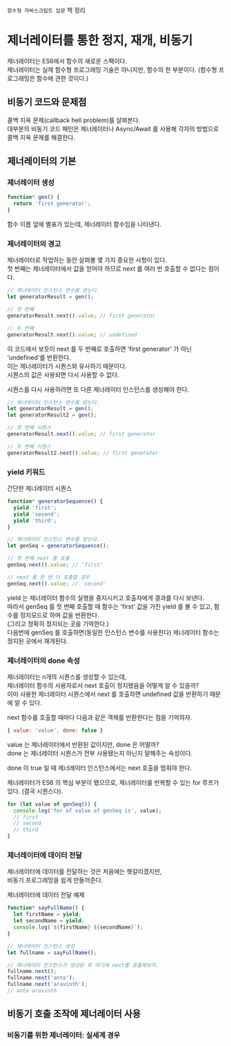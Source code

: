 `함수형 자바스크립트 입문` 책 정리

# 제너레이터를 통한 정지, 재개, 비동기

제너레이터는 ES6에서 함수의 새로운 스팩이다.  
제너레이터는 실제 함수형 프로그래밍 기술은 아니지만, 함수의 한 부분이다. (함수형 프로그래밍은 함수에 관한 것이다.)

## 비동기 코드와 문제점

콜백 지옥 문제(callback hell problem)를 살펴본다.  
대부분의 비동기 코드 패턴은 제너레이터나 Async/Await 를 사용해 각자의 방법으로 콜백 지옥 문제를 해결한다.

## 제너레이터의 기본

### 제너레이터 생성

```javascript
function* gen() {
  return 'first generator';
}
```

함수 이름 앞에 별표가 있는데, 제너레이터 함수임을 나타낸다.

### 제너레이터의 경고

제너레이터로 작업하는 동안 살펴볼 몇 가지 중요한 사항이 있다.  
첫 번째는 제너레이터에서 값을 얻어야 하므로 next 를 여러 번 호출할 수 없다는 점이다.

```javascript
// 제너레이터 인스턴스 변수를 얻는다.
let generatorResult = gen();

// 첫 번째
generatorResult.next().value; // first generator

// 두 번째
generatorResult.next().value; // undefined
```

이 코드에서 보듯이 next 를 두 번째로 호출하면 'first generator' 가 아닌 'undefined'를 반환한다.  
이는 제너레이터가 시퀀스와 유사하기 때문이다.  
시퀀스의 값은 사용되면 다시 사용할 수 없다.

시퀀스를 다시 사용하려면 또 다른 제너레이터 인스턴스를 생성해야 한다.

```javascript
// 제너레이터 인스턴스 변수를 얻는다.
let generatorResult = gen();
let generatorResult2 = gen();

// 첫 번째 시퀀스
generatorResult.next().value; // first generator

// 두 번째 시퀀스
generatorResult2.next().value; // first generator
```

### yield 키워드

간단한 제너레이터 시퀀스

```javascript
function* generatorSequence() {
  yield 'first';
  yield 'second';
  yield 'third';
}
```

```javascript
// 제너레이터 인스턴스 변수를 얻는다.
let genSeq = generatorSequence();

// 첫 번째 next 를 호출
genSeq.next().value; // 'first'

// next 를 한 번 더 호출할 경우
genSeq.next().value; // 'second'
```

yield 는 제너레이터 함수의 실행을 중지시키고 호출자에게 결과를 다시 보낸다.  
따라서 genSeq 를 첫 번째 호출할 때 함수는 'first' 값을 가진 yield 를 볼 수 있고, 함수를 정지모드로 하며 값을 반환한다.  
(그리고 정확히 정지되는 곳을 기억한다.)  
다음번에 genSeq 를 호출하면(동일한 인스턴스 변수를 사용한다) 제너레이터 함수는 정지된 곳에서 재개된다.

### 제너레이터의 done 속성

제너레이터는 n개의 시퀀스를 생성할 수 있는데,  
제너레이터 함수의 사용자로서 next 호출이 정지됐음을 어떻게 알 수 있을까?  
이미 사용한 제너레이터 시퀀스에서 next 를 호출하면 undefined 값을 반환하기 때문에 알 수 있다.

next 함수를 호출할 때마다 다음과 같은 객체를 반환한다는 점을 기억하자.

```javascript
{ value: 'value', done: false }
```

value 는 제너레이터에서 반환된 값이지만, done 은 어떨까?  
done 는 제너레이터 시퀀스가 전부 사용됐는지 아닌지 말해주는 속성이다.

done 이 true 일 때 제너레이터 인스턴스에서는 next 호출을 멈춰야 한다.

제너레이터가 ES6 의 핵심 부분이 됐으므로, 제너레이터를 반복할 수 있는 for 루프가 있다. (결국 시퀀스다).

```javascript
for (let value of genSeq()) {
  console.log('for of value of genSeq is', value);
  // first
  // second
  // third
}
```

### 제너레이터에 데이터 전달

제너레이터에 데이터를 전달하는 것은 처음에는 헷갈리겠지만,  
비동기 프로그래밍을 쉽게 만들어준다.

제너레이터에 데이터 전달 예제

```javascript
function* sayFullName() {
  let firstName = yield;
  let secondName = yield;
  console.log(`${firstName} ${secondName}`);
}
```

```javascript
// 제너레이터 인스턴스 생성
let fullname = sayFullName();

// 제너레이터 인스턴스가 생성된 후 여기에 next를 호출해보자.
fullname.next();
fullname.next('anto');
fullname.next('aravinth');
// anto aravinth
```

## 비동기 호출 조작에 제너레이터 사용

### 비동기를 위한 제너레이터: 실세계 경우
